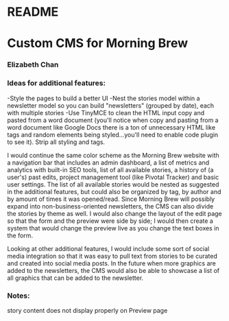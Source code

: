 # README

# Custom CMS for Morning Brew
### Elizabeth Chan

### Ideas for additional features:
-Style the pages to build a better UI
-Nest the stories model within a newsletter model so you can build "newsletters" (grouped by
date), each with multiple stories
-Use TinyMCE to clean the HTML input copy and pasted from a word document (you'll notice
when copy and pasting from a word document like Google Docs there is a ton of unnecessary HTML like <span> tags and random elements being styled...you'll need to enable code plugin to see it). Strip all styling and <span> tags.

I would continue the same color scheme as the Morning Brew website with a navigation bar that includes an admin dashboard, a list of metrics and analytics with built-in SEO tools, list of all available stories, a history of (a user's) past edits, project management tool (like Pivotal Tracker) and basic user settings. The list of all available stories would be nested as suggested in the additional features, but could also be organized by tag, by author and by amount of times it was opened/read. Since Morning Brew will possibly expand into non-business-oriented newsletters, the CMS can also divide the stories by theme as well. I would also change the layout of the edit page so that the form and the preview were side by side; I would then create a system that would change the preview live as you change the text boxes in the form.

Looking at other additional features, I would include some sort of social media integration so that it was easy to pull text from stories to be curated and created into social media posts. In the future when more graphics are added to the newsletters, the CMS would also be able to showcase a list of all graphics that can be added to the newsletter.


### Notes:
story content does not display properly on Preview page
